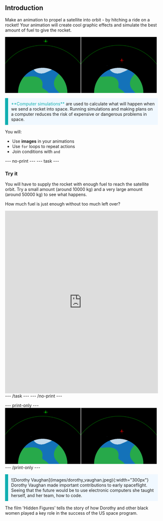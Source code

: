 ## Introduction

Make an animation to propel a satellite into orbit - by hitching a ride on a rocket! Your animation will create cool graphic effects and simulate the best amount of fuel to give the rocket. 

![Side by side screens showing one green rocket in orbit and one red rocket that has failed to reach orbit](images/showcase.png)

<p style="border-left: solid; border-width:10px; border-color: #0faeb0; background-color: aliceblue; padding: 10px;">
<span style="color: #0faeb0">**Computer simulations**</span> are used to calculate what will happen when we send a rocket into space. Running simulations and making plans on a computer reduces the risk of expensive or dangerous problems in space.
</p>

You will:
+ Use **images** in your animations
+ Use `for` loops to repeat actions
+ Join conditions with `and`

--- no-print ---
--- task ---
### Try it
<div style="display: flex; flex-wrap: wrap">
<div style="flex-basis: 175px; flex-grow: 1">  
You will have to supply the rocket with enough fuel to reach the satellite orbit. Try a small amount (around 10000 kg) and a very large amount (around 50000 kg) to see what happens. 

How much fuel is just enough without too much left over?
</div>
<iframe src="https://trinket.io/embed/python/622b4dd113?outputOnly=true&runOption=run&start=result" width="100%" height="600" frameborder="0" marginwidth="0" marginheight="0" allowfullscreen></iframe>
</div>
--- /task ---
--- /no-print ---

--- print-only ---
![Completed project](images/showcase.png)
--- /print-only ---

<p style="border-left: solid; border-width:10px; border-color: #0faeb0; background-color: aliceblue; padding: 10px;">
![Dorothy Vaughan](images/dorothy_vaughan.jpeg){:width="300px"} Dorothy Vaughan made important contributions to early spaceflight. Seeing that the future would be to use electronic computers she taught herself, and her team, how to code.

The film 'Hidden Figures' tells the story of how Dorothy and other black women played a key role in the success of the US space program. 